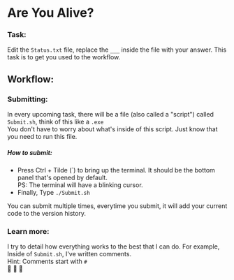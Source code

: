 # Are You Alive?
### Task:
  Edit the `Status.txt` file, replace the `___` inside the file with your answer.
  This task is to get you used to the workflow.

## Workflow:
### Submitting:
  In every upcoming task, there will be a file (also called a "script") called `Submit.sh`, think of this like a `.exe` <br>
You don't have to worry about what's inside of this script. Just know that you need to run this file.
##### How to submit:
* Press Ctrl + Tilde (`) to bring up the terminal. It should be the bottom panel that's opened by default.<br> PS: The terminal will have a blinking cursor.
* Finally, Type `./Submit.sh`

You can submit multiple times, everytime you submit, it will add your current code to the version history.

### Learn more:
  I try to detail how everything works to the best that I can do.
For example, Inside of `Submit.sh`, I've written comments. <br>
Hint: Comments start with `#` <br>
👀 👀 👀

